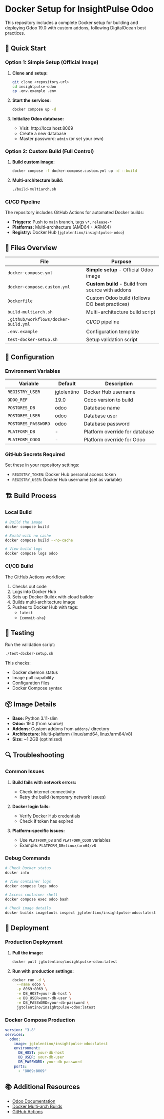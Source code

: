 # Docker Setup for InsightPulse Odoo

This repository includes a complete Docker setup for building and deploying Odoo 19.0 with custom addons, following DigitalOcean best practices.

## 🚀 Quick Start

### Option 1: Simple Setup (Official Image)

1. **Clone and setup:**
   ```bash
   git clone <repository-url>
   cd insightpulse-odoo
   cp .env.example .env
   ```

2. **Start the services:**
   ```bash
   docker compose up -d
   ```

3. **Initialize Odoo database:**
   - Visit: http://localhost:8069
   - Create a new database
   - Master password: `admin` (or set your own)

### Option 2: Custom Build (Full Control)

1. **Build custom image:**
   ```bash
   docker compose -f docker-compose.custom.yml up -d --build
   ```

2. **Multi-architecture build:**
   ```bash
   ./build-multiarch.sh
   ```

### CI/CD Pipeline

The repository includes GitHub Actions for automated Docker builds:

- **Triggers:** Push to `main` branch, tags `v*`, `release-*`
- **Platforms:** Multi-architecture (AMD64 + ARM64)
- **Registry:** Docker Hub (`jgtolentino/insightpulse-odoo`)

## 📁 Files Overview

| File | Purpose |
|------|---------|
| `docker-compose.yml` | **Simple setup** - Official Odoo image |
| `docker-compose.custom.yml` | **Custom build** - Build from source with addons |
| `Dockerfile` | Custom Odoo build (follows DO best practices) |
| `build-multiarch.sh` | Multi-architecture build script |
| `.github/workflows/docker-build.yml` | CI/CD pipeline |
| `.env.example` | Configuration template |
| `test-docker-setup.sh` | Setup validation script |

## 🔧 Configuration

### Environment Variables

| Variable | Default | Description |
|----------|---------|-------------|
| `REGISTRY_USER` | jgtolentino | Docker Hub username |
| `ODOO_REF` | 19.0 | Odoo version to build |
| `POSTGRES_DB` | odoo | Database name |
| `POSTGRES_USER` | odoo | Database user |
| `POSTGRES_PASSWORD` | odoo | Database password |
| `PLATFORM_DB` | - | Platform override for database |
| `PLATFORM_ODOO` | - | Platform override for Odoo |

### GitHub Secrets Required

Set these in your repository settings:

- `REGISTRY_TOKEN`: Docker Hub personal access token
- `REGISTRY_USER`: Docker Hub username (set as variable)

## 🏗️ Build Process

### Local Build

```bash
# Build the image
docker compose build

# Build with no cache
docker compose build --no-cache

# View build logs
docker compose logs odoo
```

### CI/CD Build

The GitHub Actions workflow:

1. Checks out code
2. Logs into Docker Hub
3. Sets up Docker Buildx with cloud builder
4. Builds multi-architecture image
5. Pushes to Docker Hub with tags:
   - `latest`
   - `{commit-sha}`

## 🧪 Testing

Run the validation script:

```bash
./test-docker-setup.sh
```

This checks:
- Docker daemon status
- Image pull capability
- Configuration files
- Docker Compose syntax

## 📦 Image Details

- **Base:** Python 3.11-slim
- **Odoo:** 19.0 (from source)
- **Addons:** Custom addons from `addons/` directory
- **Architecture:** Multi-platform (linux/amd64, linux/arm64/v8)
- **Size:** ~1.2GB (optimized)

## 🔍 Troubleshooting

### Common Issues

1. **Build fails with network errors:**
   - Check internet connectivity
   - Retry the build (temporary network issues)

2. **Docker login fails:**
   - Verify Docker Hub credentials
   - Check if token has expired

3. **Platform-specific issues:**
   - Use `PLATFORM_DB` and `PLATFORM_ODOO` variables
   - Example: `PLATFORM_DB=linux/arm64/v8`

### Debug Commands

```bash
# Check Docker status
docker info

# View container logs
docker compose logs odoo

# Access container shell
docker compose exec odoo bash

# Check image details
docker buildx imagetools inspect jgtolentino/insightpulse-odoo:latest
```

## 🚀 Deployment

### Production Deployment

1. **Pull the image:**
   ```bash
   docker pull jgtolentino/insightpulse-odoo:latest
   ```

2. **Run with production settings:**
   ```bash
   docker run -d \
     --name odoo \
     -p 8069:8069 \
     -e DB_HOST=your-db-host \
     -e DB_USER=your-db-user \
     -e DB_PASSWORD=your-db-password \
     jgtolentino/insightpulse-odoo:latest
   ```

### Docker Compose Production

```yaml
version: "3.8"
services:
  odoo:
    image: jgtolentino/insightpulse-odoo:latest
    environment:
      DB_HOST: your-db-host
      DB_USER: your-db-user
      DB_PASSWORD: your-db-password
    ports:
      - "8069:8069"
```

## 📚 Additional Resources

- [Odoo Documentation](https://www.odoo.com/documentation/19.0/)
- [Docker Multi-arch Builds](https://docs.docker.com/build/building/multi-platform/)
- [GitHub Actions](https://docs.github.com/en/actions)

